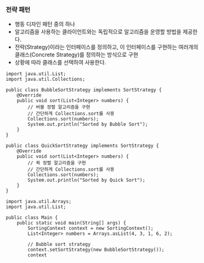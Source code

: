 ### 전략 패턴
- 행동 디자인 패턴 중의 하나
- 알고리즘을 사용하는 클라이언트와는 독립적으로 알고리즘을 운영할 방법을 제공한다.
- 전략(Strategy)이라는 인터페이스를 정의하고, 이 인터페이스를 구현하는 여러개의 클래스(Concrete Strategy)를 정의하는 방식으로 구현
- 상황에 따라 클래스를 선택하여 사용한다.

```
import java.util.List;
import java.util.Collections;

public class BubbleSortStrategy implements SortStrategy {
    @Override
    public void sort(List<Integer> numbers) {
        // 버블 정렬 알고리즘을 구현
        // 간단하게 Collections.sort를 사용
        Collections.sort(numbers);
        System.out.println("Sorted by Bubble Sort");
    }
}

public class QuickSortStrategy implements SortStrategy {
    @Override
    public void sort(List<Integer> numbers) {
        // 퀵 정렬 알고리즘을 구현
        // 간단하게 Collections.sort를 사용
        Collections.sort(numbers);
        System.out.println("Sorted by Quick Sort");
    }
}
```


```
import java.util.Arrays;
import java.util.List;

public class Main {
    public static void main(String[] args) {
        SortingContext context = new SortingContext();
        List<Integer> numbers = Arrays.asList(4, 3, 1, 6, 2);

        // Bubble sort strategy
        context.setSortStrategy(new BubbleSortStrategy());
        context

```
